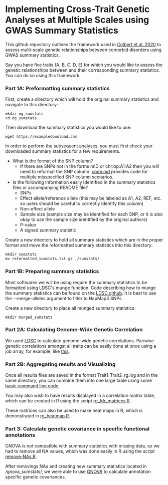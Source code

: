 # Implementing Cross-Trait Genetic Analyses at Multiple Scales using GWAS Summary Statistics



This github repository outlines the framework used in [Colbert et al. 2020](https://www.medrxiv.org/content/10.1101/2020.08.21.20179374v1) to assess multi-scale genetic relationships between comorbid disorders using GWAS summary statistics. 

Say you have five traits (A, B, C, D, E) for which you would like to assess the genetic relationships between and their corresponding summary statistics. You can do so using this framework.

### Part 1A: Preformatting summary statistics

First, create a directory which will hold the original summary statistics and navigate to this directory:

```
mkdir og_sumstats
cd og_sumstats
```

Then download the summary statistics you would like to use:

```
wget https://exampledownload.com
```

In order to perform the subsequent analyses, you must first check your downloaded summary statistics for a few requirements.

* What is the format of the SNP column?
  * If there are SNPs not in the forms rsID or chr:bp:A1:A2 then you will need to reformat the SNP column. [code.md]() provides code for multiple misspecified SNP column scenarios.
* Is the following information easily identified in the summary statistics files or accompanying README file?
  * SNPs
  * Effect allele/reference allele (this may be labeled as A1, A2, REF, etc. so users should be careful to correctly identify this column)
  * Non-effect allele
  * Sample size (sample size may be identified for each SNP, or it is also okay to use the sample size identified by the original authors)
  * P-value
  * A signed summary statistic 

Create a new directory to hold all summary statistics which are in the proper format and move the reformatted summary statistics into this directory:

```
mkdir sumstats
mv reformatted_sumstats.txt.gz ./sumstats/
```

### Part 1B: Preparing summary statistics

Most softwares we will be using require the summary statistics to be formatted using LDSC's munge function. Code describing how to munge the summary statistics can be found on the [LDSC github](https://github.com/bulik/ldsc/wiki/Heritability-and-Genetic-Correlation). 
It is best to use the --merge-alleles argument to filter to HapMap3 SNPs.

Create a new directory to place all munged summary statistics:

```
mkdir munged_sumstats
```

### Part 2A: Calculating Genome-Wide Genetic Correlation

We used [LDSC](https://github.com/bulik/ldsc/wiki/Heritability-and-Genetic-Correlation) to calculate genome-wide genetic correlations. Pairwise genetic correlations amongst all traits can be easily done at once using a job array, for example, like [this](pair-rgs.bash). 

### Part 2B: Aggregating results and Visualizing

Once all results files are saved in the format Trait1_Trait2_rg.log and in the same directory, you can combine them into one large table using some [basic command line code]().

You may also wish to have results displayed in a correlation matrix table, which can be created in R using the script [rg_fdr_matrices.R](). 

These matrices can also be used to make heat maps in R, which is demonstrated in [rg_heatmap.R](). 

### Part 3: Calculate genetic covariance in specific functional annotations

GNOVA is not compatible with summary statistics with missing data, so we had to remove all NA values, which was done easily in R using the script [remove-NAs.R](). 

After removings NAs and creating new summary statistics located in /gnova_sumstats/, we were able to use [GNOVA]() to calculate annotation specific genetic covariances.








